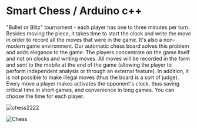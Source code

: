 #  Smart Chess / Arduino c++


"Bullet or Blitz" tournament - each player has one to three minutes per turn. 
Besides moving the piece, it takes time to start the clock and write the move
in order to record all the moves that were in the game. It's also a non-modern game environment.
Our automatic chess board solves this problem and adds elegance to the game. 
The players concentrate on the game itself and not on clocks and writing moves.
All moves will be recorded in the form and sent to the mobile at the end of the game
(allowing the player to perform independent analysis or through an external feature).
In addition, it is not possible to make illegal moves (thus the board is a sort of judge).
Every move a player makes activates the opponent's clock, thus saving critical time in short games, 
and convenience in long games.
You can choose the time for each player.

![chess2222](https://user-images.githubusercontent.com/91954618/185126428-97681271-e787-4ab2-85b6-de1d9c96f8e0.jpg)


![Chess](https://user-images.githubusercontent.com/91954618/185126158-d02b5fb8-362e-4ada-93a6-77c5831ee257.jpg)

